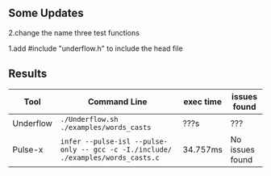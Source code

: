## Some Updates

2.change the name three test functions

1.add #include "underflow.h" to include the head file

## Results

|Tool|Command Line|exec time|issues found                         |
|----------------|-------------------------------|-----------------------------|---------------------------|
|Underflow|`./Underflow.sh ./examples/words_casts`|???s|???|
|Pulse-x|`infer --pulse-isl --pulse-only -- gcc -c -I./include/ ./examples/words_casts.c`|34.757ms|No issues found|
